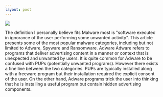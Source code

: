 ```yaml
---
layout: post
---
```

<img src="https://dl.dropboxusercontent.com/u/24331723/rsz_the-matrix-trilogy-screensaver.jpg" class="fit image">

The definition I personally believe fits Malware most is "software executed in ignorance of the user performing some unwanted activity". This article presents some of the most popular malware categories, including but not limited to Adware, Spyware and Ransomware.
Adware
Adware refers to programs that deliver advertising content in a manner or context that
is unexpected and unwanted by users. It is quite common for Adware to be confused with  PUPs (potentially unwanted
programs). However there exists a fine line between the two categories. PUPs are typically installed along with a freeware program but their installation required the explicit consent of the user. On the other hand, Adware programs trick the
user into thinking that he is installing a useful program but contain hidden advertising components.
